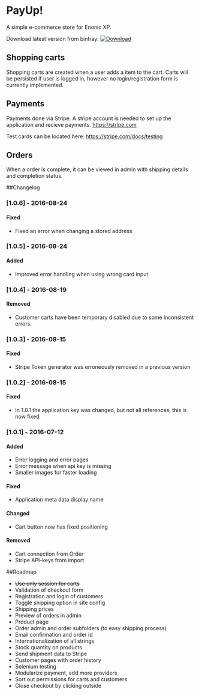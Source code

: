 # PayUp!

A simple e-commerce store for Enonic XP.

Download latest version from bintray:
[ ![Download](https://api.bintray.com/packages/ljl/maven/payup/images/download.svg) ](https://bintray.com/ljl/maven/payup/_latestVersion)

## Shopping carts
Shopping carts are created when a user adds a item to the cart. Carts will be persisted if user is logged in,
however no login/registration form is currently implemented.

## Payments
Payments done via Stripe. A stripe account is needed to set up the application and recieve payments.
https://stripe.com

Test cards can be located here: https://stripe.com/docs/testing

## Orders
When a order is complete, it can be viewed in admin with shipping details and completion status.

##Changelog
### [1.0.6] - 2016-08-24
#### Fixed
- Fixed an error when changing a stored address

### [1.0.5] - 2016-08-24
#### Added
- Improved error handling when using wrong card input

### [1.0.4] - 2016-08-19
#### Removed
- Customer carts have been temporary disabled due to some inconsistent errors.

### [1.0.3] - 2016-08-15
#### Fixed
- Stripe Token generator was erroneously removed in a previous version

### [1.0.2] - 2016-08-15
#### Fixed
- In 1.0.1 the application key was changed, but not all references, this is now fixed

### [1.0.1] - 2016-07-12
#### Added
- Error logging and error pages
- Error message when api key is missing
- Smaller images for faster loading

#### Fixed
- Application meta data display name

#### Changed
- Cart button now has fixed positioning

#### Removed
- Cart connection from Order
- Stripe API-keys from import


##Roadmap

- ~~Use only session for carts~~
- Validation of checkout form
- Registration and login of customers
- Toggle shipping option in site config
- Shipping prices
- Preview of orders in admin
- Product page
- Order admin and order subfolders (to easy shipping process)
- Email confirmation and order id
- Internationalization of all strings
- Stock quantity on products
- Send shipment data to Stripe
- Customer pages with order history
- Selenium testing
- Modularize payment, add more providers
- Sort out permissions for carts and customers
- Close checkout by clicking outside
